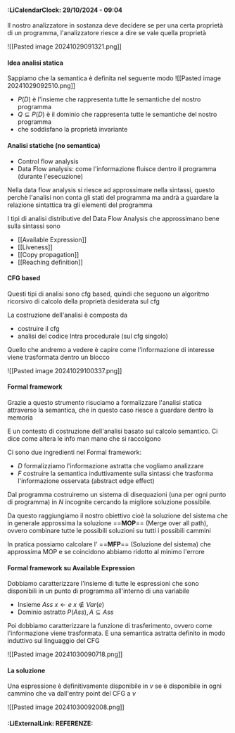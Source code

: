 #### :LiCalendarClock:  29/10/2024 - 09:04

Il nostro analizzatore in sostanza deve decidere se per una certa proprietà di un programma, l'analizzatore riesce a dire se vale quella proprietà

![[Pasted image 20241029091321.png]]

#### Idea analisi statica

Sappiamo che la semantica è definita nel seguente modo 
![[Pasted image 20241029092510.png]]
- $P(D)$ è l'insieme che rappresenta tutte le semantiche del nostro programma
- $Q \subseteq P(D)$ è il dominio che rappresenta tutte le semantiche del nostro programma
- che soddisfano la proprietà invariante  

#### Analisi statiche (no semantica)
- Control flow analysis
- Data Flow analysis: come l'informazione fluisce dentro il programma (durante l'esecuzione)

Nella data flow analysis si riesce ad approssimare nella sintassi, questo perchè l'analisi non conta gli stati del programma ma andrà a guardare la relazione sintattica tra gli elementi del programma

I tipi di analisi distributive del Data Flow Analysis che approssimano bene sulla sintassi sono
- [[Available Expression]]
- [[Liveness]]
- [[Copy propagation]]
- [[Reaching definition]]
#### CFG based

Questi tipi di analisi sono cfg based, quindi che seguono un algoritmo ricorsivo di calcolo della proprietà desiderata sul cfg

La costruzione dell'analisi è composta da
- costruire il cfg
- analisi del codice Intra procedurale (sul cfg singolo)

Quello che andremo a vedere è capire come l'informazione di interesse viene trasformata dentro un blocco

![[Pasted image 20241029100337.png]]

#### Formal framework

Grazie a questo strumento risuciamo a formalizzare l'analisi statica attraverso la semantica, che in questo caso riesce a guardare dentro la memoria

E un contesto di costruzione dell'analisi basato sul calcolo semantico. Ci dice come altera le info man mano che si raccolgono

Ci sono due ingredienti nel Formal framework:
- $D$ formalizziamo l'informazione astratta che vogliamo analizzare
- $F$ costruire la semantica induttivamente sulla sintassi che trasforma l'informazione osservata (abstract edge effect)

Dal programma costruiremo un sistema di disequazioni (una per ogni punto di programma) in $N$ incognite cercando la migliore soluzione possibile.

Da questo raggiungiamo il nostro obiettivo cioè la soluzione del sistema che in generale approssima la soluzione ==**MOP**== (Merge over all path), ovvero combinare tutte le possibili soluzioni su tutti i possibili cammini

In pratica possiamo calcolare l' ==**MFP**== (Soluzione del sistema) che approssima MOP e se coincidono abbiamo ridotto al minimo l'errore

#### Formal framework su Available Expression

Dobbiamo caratterizzare l'insieme di tutte le espressioni che sono disponibili in un punto di programma all'interno di una variabile
- Insieme $Ass$ $x \leftarrow e$  $x \notin Var(e)$ 
- Dominio astratto $P(Ass), A \subseteq Ass$  

Poi dobbiamo caratterizzare la funzione di trasferimento, ovvero come l'informazione viene trasformata. E una semantica astratta definito in modo induttivo sul linguaggio del CFG

![[Pasted image 20241030090718.png]]

#### La soluzione

Una espressione è definitivamente disponibile in $v$ se è disponibile in ogni cammino che va dall'entry point del CFG a $v$

![[Pasted image 20241030092008.png]]


#### :LiExternalLink: REFERENZE:
